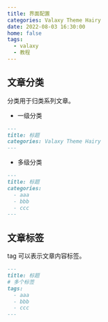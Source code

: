 ```yaml
---
title: 界面配置
categories: Valaxy Theme Hairy
date: 2022-08-03 16:30:00
home: false
tags:
  - valaxy
  - 教程
---
```


## 文章分类

分类用于归类系列文章。

- 一级分类

```md
---
title: 标题
categories: Valaxy Theme Hairy
---
```

- 多级分类

```md
---
title: 标题
categories:
  - aaa
  - bbb
  - ccc
---
```

<!-- more -->

## 文章标签

tag 可以表示文章内容标签。

```md
---
title: 标题
# 多个标签
tags:
  - aaa
  - bbb
  - ccc
---
```
